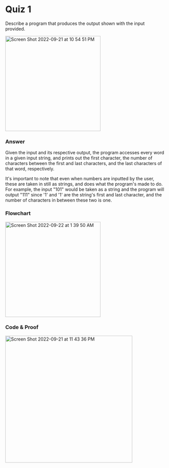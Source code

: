 # **Quiz 1**
Describe a program that produces the output shown with the input provided.

<img width="300" alt="Screen Shot 2022-09-21 at 10 54 51 PM" src="https://user-images.githubusercontent.com/113817801/191555927-0e1edb06-0c47-4af3-bb47-3aa59638d474.png">

### Answer
Given the input and its respective output, the program accesses every word in a given input string, and prints out the first character, the number of characters between the first and last characters, and the last characters of that word, respectively.

It's important to note that even when numbers are inputted by the user, these are taken in still as strings, and does what the program's made to do. For example, the input "101" would be taken as a string and the program will output "111" since '1' and '1' are the string's first and last character, and the number of characters in between these two is one.


### Flowchart
<img width="300" alt="Screen Shot 2022-09-22 at 1 39 50 AM" src="https://user-images.githubusercontent.com/113817801/191562411-17ff713f-103e-4514-a08f-a16508eda2d9.png">


### Code & Proof
<img width="400" alt="Screen Shot 2022-09-21 at 11 43 36 PM" src="https://user-images.githubusercontent.com/113817801/191556004-98685b19-a30a-4cc2-b04b-eb1f8b26664f.png">
